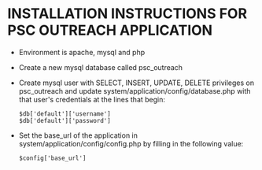 INSTALLATION INSTRUCTIONS FOR PSC OUTREACH APPLICATION
=====================================================

 *	Environment is apache, mysql and php
 *  Create a new mysql database called psc_outreach
 *	Create mysql user with SELECT, INSERT, UPDATE, DELETE privileges on psc_outreach and 
	update system/application/config/database.php with that user's credentials at the 
	lines that begin:

		$db['default']['username']
		$db['default']['password']

 *	Set the base_url of the application in system/application/config/config.php by filling
 	in the following value:

 		$config['base_url']

